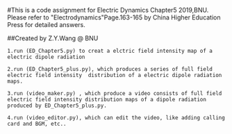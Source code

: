 #This is a code assignment for Electric Dynamics Chapter5 2019,BNU. Please refer to "Electrodynamics"Page.163-165 by China Higher Education Press for detailed answers.

##Created by Z.Y.Wang @ BNU

	1.run (ED_Chapter5.py) to creat a elctric field intensity map of a electric dipole radiation

	2.run (ED_Chapter5_plus.py), which produces a series of full field electric field intensity  distribution of a electric dipole radiation maps.

	3.run (video_maker.py) , which produce a video consists of full field electric field intensity distribution maps of a dipole radiation produced by ED_Chapter5_plus.py.

	4.run (video_editor.py), which can edit the video, like adding calling card and BGM, etc..
